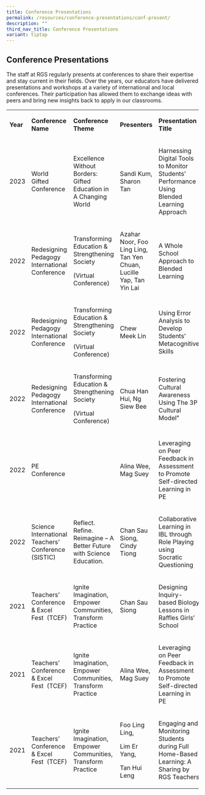 ```yaml
---
title: Conference Presentations
permalink: /resources/conference-presentations/conf-present/
description: ""
third_nav_title: Conference Presentations
variant: tiptap
---
```

<h2>Conference Presentations</h2>
<p>The staff at RGS regularly presents at conferences to share their expertise
and stay current in their fields. Over the years, our educators have delivered
presentations and workshops at a variety of international and local conferences.
Their participation has allowed them to exchange ideas with peers and bring
new insights back to apply in our classrooms.</p>
<p></p>
<table>
<tbody>
<tr>
<td rowspan="1" colspan="1">
<p><strong>Year</strong>
</p>
</td>
<td rowspan="1" colspan="1">
<p><strong>Conference Name</strong>
</p>
</td>
<td rowspan="1" colspan="1">
<p><strong>Conference Theme</strong>
</p>
</td>
<td rowspan="1" colspan="1">
<p><strong>Presenters</strong>
</p>
</td>
<td rowspan="1" colspan="1">
<p><strong>Presentation Title</strong>
</p>
</td>
</tr>
<tr>
<td rowspan="1" colspan="1">
<p>2023</p>
</td>
<td rowspan="1" colspan="1">
<p>World Gifted Conference</p>
</td>
<td rowspan="1" colspan="1">
<p>Excellence Without Borders: Gifted Education in A Changing World</p>
</td>
<td rowspan="1" colspan="1">
<p>Sandi Kum, Sharon Tan</p>
</td>
<td rowspan="1" colspan="1">
<p>Harnessing Digital Tools to Monitor Students’ Performance Using Blended
Learning Approach</p>
</td>
</tr>
<tr>
<td rowspan="1" colspan="1">
<p>2022</p>
</td>
<td rowspan="1" colspan="1">
<p>Redesigning Pedagogy International Conference</p>
</td>
<td rowspan="1" colspan="1">
<p>Transforming Education &amp; Strengthening Society</p>
<p>(Virtual Conference)</p>
<p></p>
</td>
<td rowspan="1" colspan="1">
<p>Azahar Noor, Foo Ling Ling, Tan Yen Chuan, Lucille Yap, Tan Yin Lai</p>
</td>
<td rowspan="1" colspan="1">
<p>A Whole School Approach to Blended Learning</p>
</td>
</tr>
<tr>
<td rowspan="1" colspan="1">
<p>2022</p>
</td>
<td rowspan="1" colspan="1">
<p>Redesigning Pedagogy International Conference</p>
</td>
<td rowspan="1" colspan="1">
<p>Transforming Education &amp; Strengthening Society</p>
<p>(Virtual Conference)</p>
<p></p>
</td>
<td rowspan="1" colspan="1">
<p>Chew Meek Lin</p>
</td>
<td rowspan="1" colspan="1">
<p>Using Error Analysis to Develop Students’ Metacognitive Skills</p>
</td>
</tr>
<tr>
<td rowspan="1" colspan="1">
<p>2022</p>
</td>
<td rowspan="1" colspan="1">
<p>Redesigning Pedagogy International Conference</p>
</td>
<td rowspan="1" colspan="1">
<p>Transforming Education &amp; Strengthening Society</p>
<p>(Virtual Conference)</p>
<p></p>
</td>
<td rowspan="1" colspan="1">
<p>Chua Han Hui, Ng Siew Bee</p>
</td>
<td rowspan="1" colspan="1">
<p>Fostering Cultural Awareness Using The 3P Cultural Model"</p>
</td>
</tr>
<tr>
<td rowspan="1" colspan="1">
<p>2022</p>
</td>
<td rowspan="1" colspan="1">
<p>PE Conference</p>
</td>
<td rowspan="1" colspan="1">
<p>&nbsp;</p>
</td>
<td rowspan="1" colspan="1">
<p>Alina Wee, Mag Suey</p>
</td>
<td rowspan="1" colspan="1">
<p>Leveraging on Peer Feedback in Assessment to Promote Self-directed Learning
in PE</p>
</td>
</tr>
<tr>
<td rowspan="1" colspan="1">
<p>2022</p>
</td>
<td rowspan="1" colspan="1">
<p>Science International Teachers’ Conference (SISTIC)</p>
</td>
<td rowspan="1" colspan="1">
<p>Reflect. Refine. Reimagine – A Better Future with Science Education.</p>
</td>
<td rowspan="1" colspan="1">
<p>Chan Sau Siong, Cindy Tiong</p>
</td>
<td rowspan="1" colspan="1">
<p>Collaborative Learning in IBL through Role Playing using Socratic Questioning</p>
</td>
</tr>
<tr>
<td rowspan="1" colspan="1">
<p>2021</p>
</td>
<td rowspan="1" colspan="1">
<p>Teachers’ Conference &amp; Excel Fest&nbsp; (TCEF)</p>
</td>
<td rowspan="1" colspan="1">
<p>Ignite Imagination, Empower Communities, Transform Practice</p>
</td>
<td rowspan="1" colspan="1">
<p>Chan Sau Siong</p>
</td>
<td rowspan="1" colspan="1">
<p>Designing Inquiry-based Biology Lessons in Raffles Girls’ School</p>
</td>
</tr>
<tr>
<td rowspan="1" colspan="1">
<p>2021</p>
</td>
<td rowspan="1" colspan="1">
<p>Teachers’ Conference &amp; Excel Fest&nbsp; (TCEF)</p>
</td>
<td rowspan="1" colspan="1">
<p>Ignite Imagination, Empower Communities, Transform Practice</p>
</td>
<td rowspan="1" colspan="1">
<p>Alina Wee, Mag Suey</p>
</td>
<td rowspan="1" colspan="1">
<p>Leveraging on Peer Feedback in Assessment to Promote Self-directed Learning
in PE</p>
</td>
</tr>
<tr>
<td rowspan="1" colspan="1">
<p>2021</p>
</td>
<td rowspan="1" colspan="1">
<p>Teachers’ Conference &amp; Excel Fest&nbsp; (TCEF)</p>
</td>
<td rowspan="1" colspan="1">
<p>Ignite Imagination, Empower Communities, Transform Practice</p>
</td>
<td rowspan="1" colspan="1">
<p>Foo Ling Ling,</p>
<p>Lim Er Yang,</p>
<p>Tan Hui Leng</p>
</td>
<td rowspan="1" colspan="1">
<p>Engaging and Monitoring Students during Full Home-Based Learning: A Sharing
by RGS Teachers</p>
</td>
</tr>
</tbody>
</table>
<p></p>